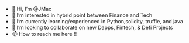 - 👋 Hi, I’m @JMac
- 👀 I’m interested in hybrid point between Finance and Tech
- 🌱 I’m currently learning/experienced in Python,solidity, truffle, and java
- 💞️ I’m looking to collaborate on new Dapps, Fintech, & Defi Projects
- 📫 How to reach me here !! 

<!---
Jdmccull365/Jdmccull365 is a ✨ special ✨ repository because its `README.md` (this file) appears on your GitHub profile.
You can click the Preview link to take a look at your changes.
--->
